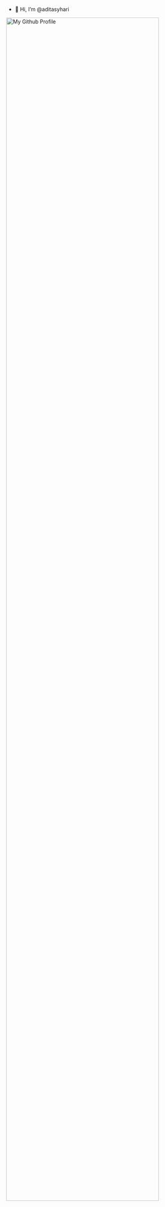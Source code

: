 - 👋 Hi, I’m @aditasyhari

<img style="width: 90%;" alt="My Github Profile" src="assets/gif_adit2.gif"> </img>
